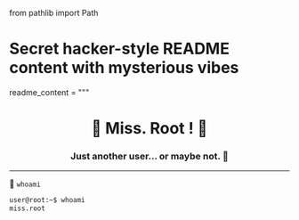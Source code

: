 from pathlib import Path

# Secret hacker-style README content with mysterious vibes
readme_content = """
<h1 align="center">👾 Miss. Root ! 👾</h1>
<h3 align="center">Just another user... or maybe not. 👀</h3>

---

🧠 `whoami`
```bash
user@root:~$ whoami
miss.root
